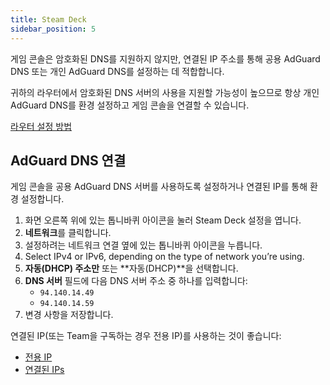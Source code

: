 ```yaml
---
title: Steam Deck
sidebar_position: 5
---
```


게임 콘솔은 암호화된 DNS를 지원하지 않지만, 연결된 IP 주소를 통해 공용 AdGuard DNS 또는 개인 AdGuard DNS를 설정하는 데 적합합니다.

귀하의 라우터에서 암호화된 DNS 서버의 사용을 지원할 가능성이 높으므로 항상 개인 AdGuard DNS를 환경 설정하고 게임 콘솔을 연결할 수 있습니다.

[라우터 설정 방법](/private-dns/connect-devices/routers/routers.md)

## AdGuard DNS 연결

게임 콘솔을 공용 AdGuard DNS 서버를 사용하도록 설정하거나 연결된 IP를 통해 환경 설정합니다.

1. 화면 오른쪽 위에 있는 톱니바퀴 아이콘을 눌러 Steam Deck 설정을 엽니다.
2. **네트워크**를 클릭합니다.
3. 설정하려는 네트워크 연결 옆에 있는 톱니바퀴 아이콘을 누릅니다.
4. Select IPv4 or IPv6, depending on the type of network you’re using.
5. **자동(DHCP) 주소만** 또는 \*\*자동(DHCP)\*\*을 선택합니다.
6. **DNS 서버** 필드에 다음 DNS 서버 주소 중 하나를 입력합니다:
    - `94.140.14.49`
    - `94.140.14.59`
7. 변경 사항을 저장합니다.

연결된 IP(또는 Team을 구독하는 경우 전용 IP)를 사용하는 것이 좋습니다:

- [전용 IP](/private-dns/connect-devices/other-options/dedicated-ip.md)
- [연결된 IPs](/private-dns/connect-devices/other-options/linked-ip.md)

